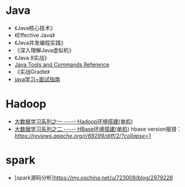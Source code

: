# Java
- 《Java核心技术》
- 《Effective Java》
- 《Java并发编程实践》
- 《深入理解Java虚拟机》
- 《Java 8实战》
- [Java Tools and Commands Reference](https://docs.oracle.com/en/java/javase/11/tools/tools-and-command-reference.html)
- 《实战Gradle》
- [java学习+面试指南](https://github.com/Snailclimb/JavaGuide#java-8)

# Hadoop
- [大数据学习系列之一 ----- Hadoop环境搭建(单机)](https://blog.csdn.net/qazwsxpcm/article/details/78637874)
- [大数据学习系列之二 ----- HBase环境搭建(单机)](https://blog.csdn.net/qazwsxpcm/article/details/78760055)
  hbase version报错：*https://reviews.apache.org/r/69299/diff/2/?collapse=1*
  
  
# spark
- [spark源码分析]https://my.oschina.net/u/723009/blog/2979228

